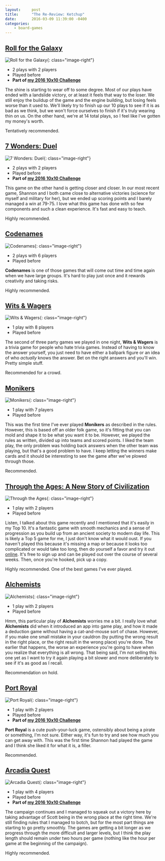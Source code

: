 ```yaml
---
layout:     post
title:      "The Re-Review: Ketchup"
date:       2016-03-09 11:39:00 -0400
categories:
    - board-games
---
```

## [Roll for the Galaxy](https://boardgamegeek.com/boardgame/132531/roll-galaxy "Roll for the Galaxy")

![Roll for the Galaxy](/images/covers/roll-for-the-galaxy.jpg){: class="image-right"}

- 2 plays with 2 players
- Played before
- **Part of [my 2016 10x10 Challenge](https://boardgamegeek.com/geeklist/202712/wesbakers-2016-10x10-hardcore-challenge)**

The shine is starting to wear off to some degree. Most of our plays have ended with a landslide victory, or at least it feels that way to the loser. We still enjoy the buildup of the game and the engine building, but losing feels worse than it used to. We'll likely try to finish up our 10 plays to see if it is as bad as we think, but we won't force ourselves to finish if it's truly wearing thin on us. On the other hand, we're at 14 total plays, so I feel like I've gotten my money's worth.

Tentatively recommended.

## [7 Wonders: Duel](https://boardgamegeek.com/boardgame/173346/7-wonders-duel "7 Wonders: Duel")

![7 Wonders: Duel](/images/covers/7-wonders-duel.jpg){: class="image-right"}

- 2 plays with 2 players
- Played before
- **Part of [my 2016 10x10 Challenge](https://boardgamegeek.com/geeklist/202712/wesbakers-2016-10x10-hardcore-challenge)**

This game on the other hand is getting closer and closer. In our most recent game, Shannon and I both came close to alternative victories (science for myself and military for her), but we ended up scoring points and I barely managed a win at 79-75. I love what this game has done with so few components and such a clean experience. It's fast and easy to teach.

Highly recommended.

## [Codenames](https://boardgamegeek.com/boardgame/178900/codenames)

![Codenames](/images/covers/codenames.jpg){: class="image-right"}

- 2 plays with 6 players
- Played before

**Codenames** is one of those games that will come out time and time again when we have large groups. It's hard to play just once and it rewards creativity and taking risks.

Highly recommended.

<div style="clear:both;"></div>

## [Wits & Wagers](https://boardgamegeek.com/boardgame/20100/wits-wagers)

![Wits & Wagers](/images/covers/wits-wagers.jpg){: class="image-right"}

- 1 play with 8 players
- Played before

The second of three party games we played in one night, **Wits & Wagers** is a trivia game for people who hate trivia games. Instead of having to know the answer yourself, you just need to have either a ballpark figure or an idea of who _actually_ knows the answer. Bet on the right answers and you'll win. Pretty simple stuff.

Recommended for a crowd.

## [Monikers](https://boardgamegeek.com/boardgame/156546/monikers)

![Monikers](/images/covers/monikers.png){: class="image-right"}

- 1 play with 7 players
- Played before

This was the first time I've ever played **Monikers** as described in the rules. However, this is based off an older folk game, so it's fitting that you can mold and shape it to be what you want it to be. However, we played the rules as written, divided up into teams and scored points. I liked the team play, the only problem was holding back answers when the other team was playing, but that's a good problem to have. I keep letting the winners make cards and it should be interesting to see the game after we've plowed through those.

Recommended.

## [Through the Ages: A New Story of Civilization](https://boardgamegeek.com/boardgame/182028/through-ages-new-story-civilization)

![Through the Ages](/images/covers/through-the-ages.jpg){: class="image-right"}

- 1 play with 2 players
- Played before

Listen, I talked about this game recently and I mentioned that it's easily in my Top 10. It's a fantastic game with smooth mechanics and a sense of progression as you build up from an ancient society to modern day life. This is likely a Top 5 game for me, I just don't know what it would oust. If you haven't played this because it's missing a map or because it looks too complicated or would take too long, then do yourself a favor and try it out [online](http://boardgaming-online.com/). It's free to sign up and can be played out over the course of several weeks. Then, once you're hooked, pick  up a copy.

Highly recommended. One of the best games I've ever played.

## [Alchemists](https://boardgamegeek.com/boardgame/161970/alchemists)

![Alchemists](/images/covers/alchemists.png){: class="image-right"}

- 1 play with 2 players
- Played before

Hmm, this particular play of **Alchemists** worries me a bit. I really love what **Alchemists** did when it introduced an app into game play, and how it made a deduction game without having a cat-and-mouse sort of chase. However, if you make one small mistake in your cauldron (by putting the wrong result in the right place, or the right result in the wrong place) you're done. The earlier that happens, the worse an experience you're going to have when you realize that everything is all wrong. That being said, I'm not selling this one yet as I want to try it again playing a bit slower and more deliberately to see if it's as good as I recall.

Recommendation on hold.

## [Port Royal](https://boardgamegeek.com/boardgame/156009/port-royal)

![Port Royal](/images/covers/port-royal.jpg){: class="image-right"}

- 1 play with 2 players
- Played before
- **Part of [my 2016 10x10 Challenge](https://boardgamegeek.com/geeklist/202712/wesbakers-2016-10x10-hardcore-challenge)**

**Port Royal** is a cute push-your-luck game, ostensibly about being a pirate or something, I'm not sure. Either way, it's fun to try and see how much you can get away with. This was the first time Shannon had played the game and I think she liked it for what it is, a filler.

Recommended.

<div style="clear:both;"></div>

## [Arcadia Quest](https://boardgamegeek.com/boardgame/155068/arcadia-quest)

![Arcadia Quest](/images/covers/arcadia-quest.jpg){: class="image-right"}

- 1 play with 4 players
- Played before
- **Part of [my 2016 10x10 Challenge](https://boardgamegeek.com/geeklist/202712/wesbakers-2016-10x10-hardcore-challenge)**

The campaign continues and I managed to squeak out a victory here by taking advantage of Scott being in the wrong place at the right time. We're still finding rules that I managed to botch, but for the most part things are starting to go pretty smoothly. The games are getting a bit longer as we progress through the more difficult and larger levels, but I think the play length should remain under two hours per game (nothing like the hour per game at the beginning of the campaign).

Highly recommended.
